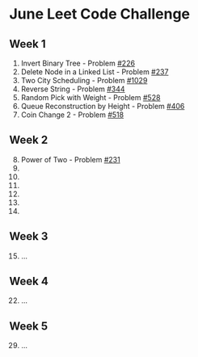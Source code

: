 # June Leet Code Challenge

## Week 1
   1. Invert Binary Tree - Problem [#226](https://leetcode.com/problems/invert-binary-tree/)
   2. Delete Node in a Linked List - Problem [#237](https://leetcode.com/problems/delete-node-in-a-linked-list/)
   3. Two City Scheduling - Problem [#1029](https://leetcode.com/problems/two-city-scheduling/)
   4. Reverse String - Problem [#344](https://leetcode.com/problems/reverse-string/)
   5. Random Pick with Weight - Problem [#528](https://leetcode.com/problems/random-pick-with-weight/)
   6. Queue Reconstruction by Height - Problem [#406](https://leetcode.com/problems/queue-reconstruction-by-height/)
   7. Coin Change 2 - Problem [#518](https://leetcode.com/problems/coin-change-2/)

## Week 2
  8. Power of Two - Problem [#231](https://leetcode.com/problems/power-of-two/)
  9. 
  10. 
  11. 
  12. 
  13. 
  14. 

## Week 3
  15. ...
  
## Week 4
  22. ...
  
## Week 5
  29. ...
